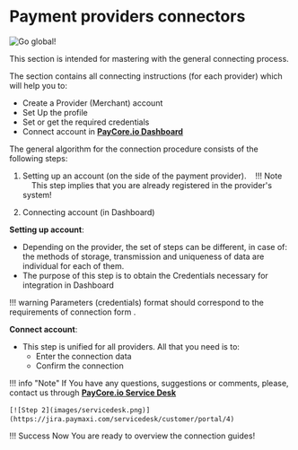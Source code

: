 # Payment providers connectors

![Go global!](/images/go-global.png)

This section is intended for mastering with the general connecting process.

The section contains  all connecting instructions (for each provider) which will help you to:

-  Create a Provider (Merchant) account
-  Set Up the profile
-  Set or get the required credentials
-  Connect account in <a href="https://dashboard.paycore.io/" target="_blank" rel="noopener">**PayСore.io Dashboard**</a>

The general algorithm for the connection procedure consists of the following steps:

1. Setting up an account (on the side of the payment provider).
 
 !!! Note
    This step implies that you are already registered in the provider's system!

2. Connecting account (in Dashboard)


**Setting up account**:

- Depending on the provider, the set of steps can be different, in case of: the methods of storage, transmission and uniqueness of data are individual for each of them.
- The purpose of this step is to obtain the Credentials necessary for integration in Dashboard

!!! warning
    Parameters (credentials) format should correspond to the requirements of connection form .

**Connect account**:

- This step is unified for all providers. All that you need is to:
    -  Enter the connection data
    -  Confirm the connection


!!! info "Note"
    If You have any questions, suggestions or comments, please, contact us  through <a href="https://jira.paymaxi.com/servicedesk/customer/portal/4" target="_blank" rel="noopener">**PayСore.io Service Desk**</a>
    
    [![Step 2](images/servicedesk.png)](https://jira.paymaxi.com/servicedesk/customer/portal/4)


!!! Success 
    Now You are ready to overview the connection guides!
